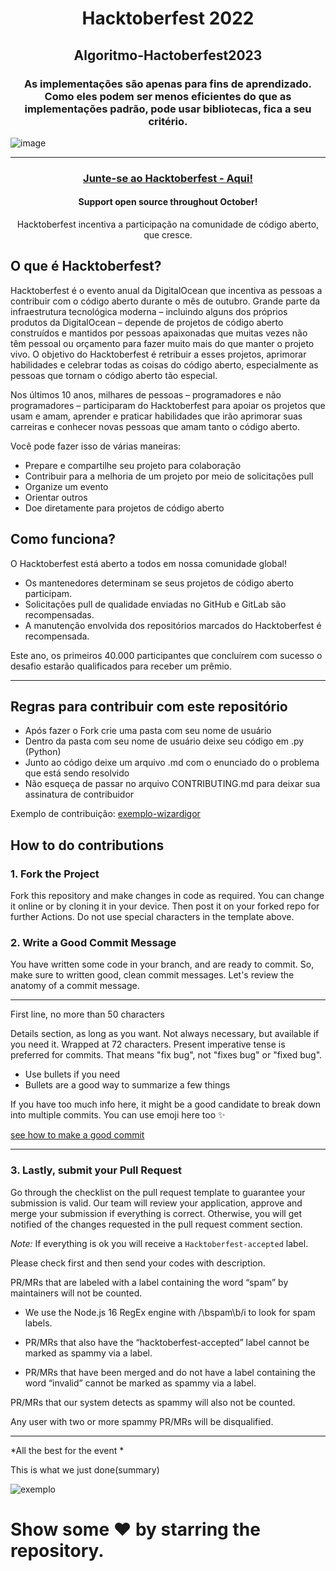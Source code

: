 <h1 align="center"> Hacktoberfest 2022 </h1>
<h2 align="center">Algoritmo-Hactoberfest2023</h2>

<h3 align="center">As implementações são apenas para fins de aprendizado. Como eles podem ser menos eficientes do que as implementações padrão, pode usar bibliotecas, fica a seu critério. </h3>

![image](https://github.com/Igor-Gomes-ETI/Algoritmo-Hactoberfest2023/assets/51889513/64b2ef3f-7a58-46e1-b125-0697912a41f8)


***
<h3 align="center">
    <a href="https://hacktoberfest.com/" target="_blank">
        Junte-se ao Hacktoberfest - Aqui! 
    </a>
</h3>


<h4 align="center">Support open source throughout October!</h4>
<p align="center">Hacktoberfest incentiva a participação na comunidade de código aberto, que cresce.</p>

## O que é Hacktoberfest?

Hacktoberfest é o evento anual da DigitalOcean que incentiva as pessoas a contribuir com o código aberto durante o mês de outubro. Grande parte da infraestrutura tecnológica moderna – incluindo alguns dos próprios produtos da DigitalOcean – depende de projetos de código aberto construídos e mantidos por pessoas apaixonadas que muitas vezes não têm pessoal ou orçamento para fazer muito mais do que manter o projeto vivo. O objetivo do Hacktoberfest é retribuir a esses projetos, aprimorar habilidades e celebrar todas as coisas do código aberto, especialmente as pessoas que tornam o código aberto tão especial.

Nos últimos 10 anos, milhares de pessoas – programadores e não programadores – participaram do Hacktoberfest para apoiar os projetos que usam e amam, aprender e praticar habilidades que irão aprimorar suas carreiras e conhecer novas pessoas que amam tanto o código aberto.

Você pode fazer isso de várias maneiras:

- Prepare e compartilhe seu projeto para colaboração
- Contribuir para a melhoria de um projeto por meio de solicitações pull
- Organize um evento
- Orientar outros
- Doe diretamente para projetos de código aberto


## Como funciona?
O Hacktoberfest está aberto a todos em nossa comunidade global!
- Os mantenedores determinam se seus projetos de código aberto participam.
- Solicitações pull de qualidade enviadas no GitHub e GitLab são recompensadas.
- A manutenção envolvida dos repositórios marcados do Hacktoberfest é recompensada.


Este ano, os primeiros 40.000 participantes que concluírem com sucesso o desafio estarão qualificados para receber um prêmio.

***
## Regras para contribuir com este repositório

-  Após fazer o Fork crie uma pasta com seu nome de usuário
-  Dentro da pasta com seu nome de usuário deixe seu código em .py (Python)
-  Junto ao código deixe um arquivo .md com o enunciado do o problema que está sendo resolvido
-  Não esqueça de passar no arquivo CONTRIBUTING.md para deixar sua assinatura de contribuidor

Exemplo de contribuição: [exemplo-wizardigor](https://github.com/wizardigor/)

## How to do contributions 

### 1. Fork the Project
Fork this repository and make changes in code as required. You can change it online or by cloning it in your device. Then post it on your forked repo for further Actions. Do not use special characters in the template above.

### 2. Write a Good Commit Message
You have written some code in your branch, and are ready to commit. So, make sure to written good, clean commit messages. Let's review the anatomy of a commit message.


---
First line, no more than 50 characters

Details section, as long as you want. Not always necessary, but
available if you need it. Wrapped at 72 characters. Present imperative
tense is preferred for commits. That means "fix bug", not "fixes bug" or
"fixed bug".

- Use bullets if you need
- Bullets are a good way to summarize a few things

If you have too much info here, it might be a good candidate to break
down into multiple commits. You can use emoji here too :sparkles:

<a href="https://github.com/wizardigor/bom-commit" target="_blank">
  see how to make a good commit
</a>
    
---


### 3. Lastly, submit your Pull Request
Go through the checklist on the pull request template to guarantee your submission is valid. Our team will review your application, approve and merge your submission if everything is correct. Otherwise, you will get notified of the changes requested in the pull request comment section.

*Note:* If everything is ok you will receive a `Hacktoberfest-accepted` label.

Please check first and then send your codes with description.

PR/MRs that are labeled with a label containing the word “spam” by maintainers will not be counted.

- We use the Node.js 16 RegEx engine with /\bspam\b/i to look for spam labels.

- PR/MRs that also have the “hacktoberfest-accepted” label cannot be marked as spammy via a label.

- PR/MRs that have been merged and do not have a label containing the word “invalid” cannot be marked as spammy via a label.

PR/MRs that our system detects as spammy will also not be counted.

Any user with two or more spammy PR/MRs will be disqualified.

---

*All the best for the event *

This is what we just done(summary)

![exemplo](https://user-images.githubusercontent.com/51889513/139121739-888ff80d-1038-49a1-b3b0-fb52faba595a.png)


# Show some ❤ by starring the repository.
